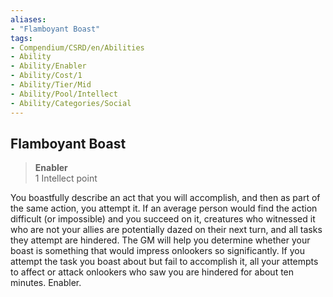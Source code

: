 ```yaml
---
aliases:
- "Flamboyant Boast"
tags:
- Compendium/CSRD/en/Abilities
- Ability
- Ability/Enabler
- Ability/Cost/1
- Ability/Tier/Mid
- Ability/Pool/Intellect
- Ability/Categories/Social
---
```


  
## Flamboyant Boast  
>**Enabler**  
>1 Intellect point
  
You boastfully describe an act that you will accomplish, and then as part of the same action, you attempt it. If an average person would find the action difficult (or impossible) and you succeed on it, creatures who witnessed it who are not your allies are potentially dazed on their next turn, and all tasks they attempt are hindered. The GM will help you determine whether your boast is something that would impress onlookers so significantly. If you attempt the task you boast about but fail to accomplish it, all your attempts to affect or attack onlookers who saw you are hindered for about ten minutes. Enabler.